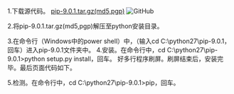 1.下载源代码。
[pip-9.0.1.tar.gz(md5,pgp)](https://pypi.python.org/pypi/pip)
![GitHub](D:\work\Pre-test4OpenMindCLub\pip-setup-steps\pic\pip-setup-1.png)

2.将pip-9.0.1.tar.gz(md5,pgp)解压至python安装目录。

3.在命令行（Windows中的power shell）中，（输入cd C:\python27\pip-9.0.1，回车）进入pip-9.0.1文件夹中。
4.安装。在命令行中，cd C:\python27\pip-9.0.1>python setup.py install，回车。
好多行程序刷屏。刷屏结束后，安装完毕。最后页面代码如下。

5.检测。在命令行中，cd C:\python27\pip-9.0.1>pip，回车。


